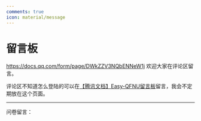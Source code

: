 ```yaml
---
comments: true
icon: material/message
---
```


# 留言板
https://docs.qq.com/form/page/DWkZZV3NQbENNeW1j
欢迎大家在评论区留言。

评论区不知道怎么登陆的可以在[【腾讯文档】Easy-QFNU留言板](https://docs.qq.com/form/page/DWkZZV3NQbENNeW1j)留言，我会不定期放在这个页面。

---

问卷留言：
>
>
>
>
>
>
>
>
>
>
>
>
>
>
>
>
>
>






